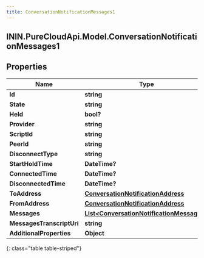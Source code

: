 ```yaml
---
title: ConversationNotificationMessages1
---
```

## ININ.PureCloudApi.Model.ConversationNotificationMessages1

## Properties

|Name | Type | Description | Notes|
|------------ | ------------- | ------------- | -------------|
| **Id** | **string** |  | [optional] |
| **State** | **string** |  | [optional] |
| **Held** | **bool?** |  | [optional] |
| **Provider** | **string** |  | [optional] |
| **ScriptId** | **string** |  | [optional] |
| **PeerId** | **string** |  | [optional] |
| **DisconnectType** | **string** |  | [optional] |
| **StartHoldTime** | **DateTime?** |  | [optional] |
| **ConnectedTime** | **DateTime?** |  | [optional] |
| **DisconnectedTime** | **DateTime?** |  | [optional] |
| **ToAddress** | [**ConversationNotificationAddress**](ConversationNotificationAddress.html) |  | [optional] |
| **FromAddress** | [**ConversationNotificationAddress**](ConversationNotificationAddress.html) |  | [optional] |
| **Messages** | [**List&lt;ConversationNotificationMessages&gt;**](ConversationNotificationMessages.html) |  | [optional] |
| **MessagesTranscriptUri** | **string** |  | [optional] |
| **AdditionalProperties** | **Object** |  | [optional] |
{: class="table table-striped"}



